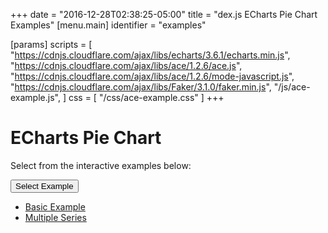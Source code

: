 +++
date = "2016-12-28T02:38:25-05:00"
title = "dex.js ECharts Pie Chart Examples"
[menu.main]
  identifier = "examples"

[params]
  scripts = [
    "https://cdnjs.cloudflare.com/ajax/libs/echarts/3.6.1/echarts.min.js",
    "https://cdnjs.cloudflare.com/ajax/libs/ace/1.2.6/ace.js",
    "https://cdnjs.cloudflare.com/ajax/libs/ace/1.2.6/mode-javascript.js",
    "https://cdnjs.cloudflare.com/ajax/libs/Faker/3.1.0/faker.min.js",
    "/js/ace-example.js",
  ]
  css = [ "/css/ace-example.css" ]
+++

<style>
  #Chart {
    display: inline-block !important;
    max-height: 100% !important;
    max-width: 100% !important;
    width: 100% !important;
    height: 100% !important;
  }
</style>

# ECharts Pie Chart

Select from the interactive examples below:
<div class="btn-group">
  <button type="button" class="btn btn-default dropdown-toggle" data-toggle="dropdown" aria-haspopup="true" aria-expanded="false">
    Select Example <span class="caret"></span>
  </button>
  <ul id="ex-dropdown" class="dropdown-menu">
    <li><a id="basic" href="#">Basic Example</a></li>
    <li><a id="multiple_series" href="#">Multiple Series</a></li>
  </ul>
</div>

<div id="example-info"></div>
<div id="layout-container" class="WideChart">
  <div class="ui-layout-center">
    <div id="Chart"></div>
  </div>
  <div class="ui-layout-west">
    <div id="ConfigurationPane"></div>
  </div>
</div>

<div id="ace-editor"></div>
<div id="ace-error"></div>

<script>
  var chart;

  var editor = createEditor({
    "parent"        : "ace-editor",
    "errorParent"   : "ace-error",
    "theme"         : "ace/theme/monokai",
    "mode"          : "ace/mode/javascript",
    "contentDir"    : "/examples/charts/echarts/piechart",
    "initialContent": "/examples/charts/echarts/piechart/basic.js",
    "initialInfo"   : "/examples/charts/echarts/piechart/basic.html"
  });

  $(document).ready(function () {
    $('#layout-container').layout({
      applyDemoStyles: false,
      west: {
        size: 335
      },
      onresize: function () {
        chart.refresh();
      }
    });
  });
</script>